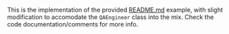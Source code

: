 This is the implementation of the provided [README.md](/README.md) example, with slight modification to accomodate the `QAEngineer` class into the mix. Check the code documentation/comments for more info.
